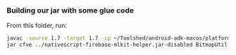 ### Building our jar with some glue code
From this folder, run:

```bash
javac -source 1.7 -target 1.7 -cp ~/Toolshed/android-adk-macos/platforms/android-28/android.jar  -d ./ -sourcepath ./org/nativescript/plugins/firebase/mlkit ./org/nativescript/plugins/firebase/mlkit/*.java
jar cfve ../nativescript-firebase-mlkit-helper.jar-disabled BitmapUtil ./org/nativescript/plugins/firebase/mlkit/BitmapUtil.class
```